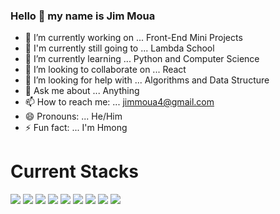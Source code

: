 ### Hello 👋 my name is Jim Moua



- 🔭 I’m currently working on ... Front-End Mini Projects
- 🏫 I'm currently still going to ... Lambda School
- 🌱 I’m currently learning ... Python and Computer Science
- 👯 I’m looking to collaborate on ... React
- 🤔 I’m looking for help with ... Algorithms and Data Structure
- 💬 Ask me about ... Anything
- 📫 How to reach me: ... jimmoua4@gmail.com
- 😄 Pronouns: ... He/Him
- ⚡ Fun fact: ... I'm Hmong

# Current Stacks

![](https://i.postimg.cc/90VnWVK5/html.png)
![](https://i.postimg.cc/c4zBh0hx/css3.png)
![](https://i.postimg.cc/qqLZqSHt/javascript.png)
![](https://i.postimg.cc/y8gzdmvV/react.png)
![](https://i.postimg.cc/25nRdCsM/sass.png)
![](https://i.postimg.cc/52hWFXR8/node-js.png)
![](https://i.postimg.cc/ncwJpRKR/mysql.png)
![](https://i.postimg.cc/4dZCBrZd/postgresql.png)
![](https://i.postimg.cc/KvT6hGzz/jest.png)
